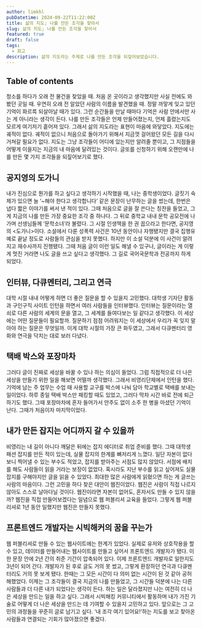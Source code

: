 ```yaml
---
author: limkhl
pubDatetime: 2024-09-22T11:22:00Z
title: 삶의 지도; 나를 만든 조각을 찾아서
slug: 삶의 지도; 나를 만든 조각을 찾아서
featured: true
draft: false
tags:
  - 회고
description: 삶의 지도라는 주제로 나를 만든 조각을 되짚어보았습니다.
---
```


## Table of contents

청소를 하다가 오래 전 물건을 찾았을 때. 처음 온 곳이라고 생각했지만 사실 전에도 와봤던 곳일 때. 우연히 오래 전 알았던 사람의 이름을 발견했을 때. 정말 까맣게 잊고 있던 기억이 화르륵 되살아날 때가 있다. 그런 순간들을 만날 때마다 기억은 사람 안에서만 사는 게 아니라는 생각이 든다. 나를 만든 조각들은 언제 만들어졌는지, 언제 흘렸는지도 모르게 여기저기 흩어져 있다. 그래서 삶의 지도라는 표현이 마음에 와닿았다. 지도에는 궤적이 없다. 궤적이 없으니 처음으로 돌아가기 위해서 지금껏 걸어왔던 모든 길을 다시 거쳐갈 필요가 없다. 지도는 그냥 조각들이 어디에 있는지만 알려줄 뿐이고, 그 지점들을 어떻게 이을지는 지금의 내 마음에 달려있는 것이다. 글또를 신청하기 위해 오랜만에 나를 만든 몇 가지 조각들을 되짚어보기로 했다.

## 공지영의 도가니

내가 진심으로 뭔가를 하고 싶다고 생각하기 시작했을 때, 나는 중학생이었다. 글짓기 숙제가 있으면 늘 ‘~해야 한다고 생각합니다’ 같은 문장이 난무하는 글을 썼는데, 한번은 냅다 짧은 이야기를 써서 낸 적이 있다. 그때 처음으로 글을 잘 쓴다는 칭찬을 들었고, 그게 지금의 나를 만든 가장 중요한 조각 중 하나다. 그 뒤로 중학교 내내 문학 공모전에 나가며 선생님들께 ‘문학소녀’라 불렸다. 그 시절 인생책을 한 권 꼽으라고 한다면, 공지영의 <도가니>이다. 소설에서 다룬 성폭력 사건은 10년 동안이나 자행됐지만 결국 집행유예로 끝날 정도로 사람들의 관심을 받지 못했다. 하지만 이 소설 덕분에 이 사건이 알려지고 재수사까지 진행됐다. 그때 처음 글이 이런 일도 해낼 수 있구나, 글이라는 게 이렇게 멋진 거라면 나도 글을 쓰고 싶다고 생각했다. 그 길로 국어국문학과 전공까지 하게 되었다.

## 인터뷰, 다큐멘터리, 그리고 연극

대학 시절 내내 어떻게 하면 더 좋은 질문을 할 수 있을지 고민했다. 대학생 기자단 활동과 구인구직 사이트 인턴을 하면서 여러 사람들을 인터뷰했다. 인터뷰는 질문이라는 열쇠로 다른 사람의 세계의 문을 열고, 그 세계를 들여다보는 일 같다고 생각했다. 이 세상에는 어떤 질문들이 필요할까. 질문하기 점점 어려워지는 이 세상에서 우리가 꼭 잊지 말아야 하는 질문은 무엇일까. 이게 대학 시절의 가장 큰 화두였고, 그래서 다큐멘터리 영화와 연극을 닥치는 대로 보러 다녔다.

## 택배 박스와 포장마차

그러다 글이 진짜로 세상을 바꿀 수 있나 하는 의심이 들었다. 그럼 직접적으로 더 나은 세상을 만들기 위한 일을 해보면 어떨까 생각했다. 그래서 비영리단체에서 인턴을 했다. 기억에 남는 주 업무는 수업 때 사용할 교구를 박스에 나눠 담아 학교별로 택배를 보내는 일이었다. 하루 종일 택배 박스만 패킹할 때도 있었고, 그러다 막차 시간 바로 전에 퇴근하기도 했다. 그때 포장마차에 혼자 들어가서 안주도 없이 소주 한 병을 마셨던 기억이 난다. 그때가 처음이자 마지막이었다.

## 내가 만든 잡지는 어디까지 갈 수 있을까

비영리는 내 길이 아니다 깨달은 뒤에는 잡지 에디터로 취업 준비를 했다. 그때 대학생 패션 잡지를 만든 적이 있는데, 실물 잡지의 한계를 뼈저리게 느꼈다. 일단 자본이 없다 보니 찍어낼 수 있는 부수도 적었고, 잡지를 받아주는 서점도 많지 않았다. 서점에 배치를 해도 사람들이 읽을 거라는 보장이 없었다. 혹시라도 지난 부수를 읽고 싶어져도 실물 잡지를 구해야지만 글을 읽을 수 있었다. 최대한 많은 사람에게 읽혔으면 하는 게 글쓰는 사람의 마음이다. 그런 고민을 하다 찾은 대안이 웹진이었다. 웹진은 사람이 직접 나르지 않아도 스스로 날아다닐 것이다. 웹진이라면 자본이 없어도, 혼자서도 만들 수 있지 않을까? 웹진을 직접 만들어보겠다는 일념으로 웹 퍼블리셔 교육을 들었다. 그렇게 웹 퍼블리셔로 1년 동안 일했지만 웹진은 만들지 못했다.

## 프론트엔드 개발자는 시빅해커의 꿈을 꾸는가

웹 퍼블리셔로 만들 수 있는 웹사이트에는 한계가 있었다. 실제로 유저와 상호작용을 할 수 있고, 데이터를 만들어내는 웹사이트를 만들고 싶어서 프론트엔드 개발자가 됐다. 이 한 문장 안에 2년 간의 취준 기간이 압축되어 있다. 이제 프론트엔드 개발자로 일한지도 3년이 되어 간다. 개발자가 된 후로 글도 거의 못 썼고, 그렇게 환장하던 연극과 다큐멘터리도 거의 못 보게 됐다. 한때는 그 모든 시간이 다 의미 없는 시간이 된 것 같아 공허해했었다. 이제는 그 조각들이 결국 지금의 나를 만들었고, 그 시간들 덕분에 나는 다른 사람들과 더 다른 내가 되었다는 생각이 든다. 하는 일은 달라졌지만 나는 여전히 더 나은 세상을 만드는 일을 하고 싶다. 그래서 시빅해킹 커뮤니티에서 활동하며 내가 가진 기술로 어떻게 더 나은 세상을 만드는 데 기여할 수 있을지 고민하고 있다. 앞으로는 그 고민의 과정들을 꾸준히 글로 남기고 싶다. ‘내 조각 여기 있어요!’하는 지도를 보고 찾아온 사람들과 연결되는 기회가 많아졌으면 좋겠다.

